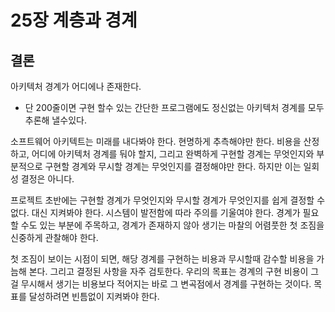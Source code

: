 # 25장 계층과 경계
## 결론
아키텍처 경계가 어디에나 존재한다.
- 단 200줄이면 구현 할수 있는 간단한 프로그램에도 정신없는 아키텍처 경계를 모두 추론해 낼수있다.

소프트웨어 아키텍트는 미래를 내다봐야 한다.
현명하게 추측해야만 한다.
비용을 산정하고, 어디에 아키텍처 경계를 둬야 할지, 그리고 완벽하게 구현할 경계는 무엇인지와 부분적으로 구현할 경계와 무시할 경계는 무엇인지를 결정해야만 한다.
하지만 이는 일회성 결정은 아니다.

프로젝트 초반에는 구현할 경계가 무엇인지와 무시할 경계가 무엇인지를 쉽게 결정할 수 없다.
대신 지켜봐야 한다.
시스템이 발전함에 따라 주의를 기울여야 한다.
경계가 필요할 수도 있는 부분에 주목하고, 경계가 존재하지 않아 생기는 마찰의 어렴풋한 첫 조짐을 신중하게 관찰해야 한다.

첫 조짐이 보이는 시점이 되면, 해당 경계를 구현하는 비용과 무시할때 감수할 비용을 가늠해 본다.
그리고 결정된 사항을 자주 검토한다.
우리의 목표는 경계의 구현 비용이 그걸 무시해서 생기는 비용보다 적어지는 바로 그 변곡점에서 경계를 구현하는 것이다.
 목표를 달성하려면 빈틈없이 지켜봐야 한다.
